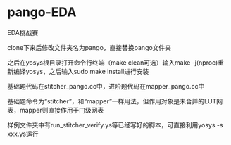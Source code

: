 # pango-EDA
EDA挑战赛

clone下来后修改文件夹名为pango，直接替换pango文件夹

之后在yosys根目录打开命令行终端（make clean可选）输入make -j(nproc)重新编译yosys，之后输入sudo make install进行安装

基础题代码在stitcher_pango.cc中，进阶题代码在mapper_pango.cc中

基础题命令为“stitcher”，和“mapper”一样用法，但作用对象是未合并的LUT网表，mapper则直接作用于门级网表

样例文件夹中有run_stitcher_verify.ys等已经写好的脚本，可直接利用yosys -s xxx.ys运行
